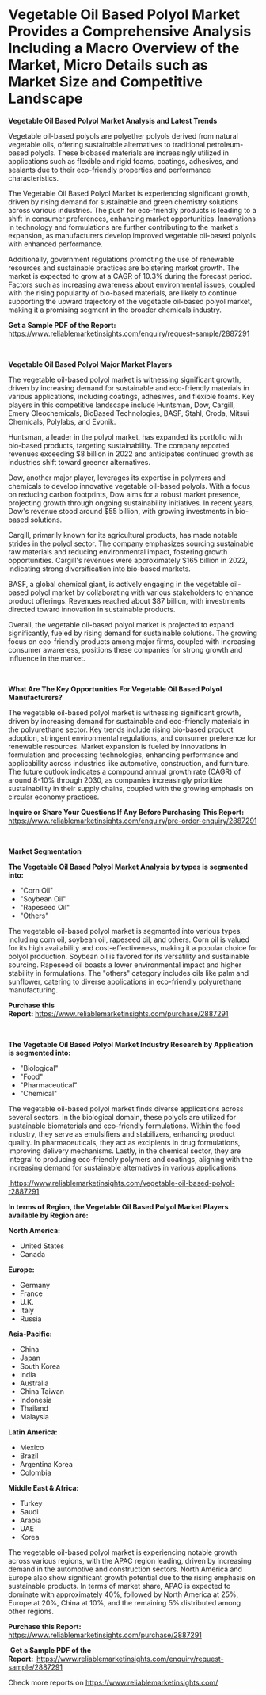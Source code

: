 <p><h1>Vegetable Oil Based Polyol Market Provides a Comprehensive Analysis Including a Macro Overview of the Market, Micro Details such as Market Size and Competitive Landscape</h1></p><p><strong>Vegetable Oil Based Polyol Market Analysis and Latest Trends</strong></p>
<p><p>Vegetable oil-based polyols are polyether polyols derived from natural vegetable oils, offering sustainable alternatives to traditional petroleum-based polyols. These biobased materials are increasingly utilized in applications such as flexible and rigid foams, coatings, adhesives, and sealants due to their eco-friendly properties and performance characteristics.</p><p>The Vegetable Oil Based Polyol Market is experiencing significant growth, driven by rising demand for sustainable and green chemistry solutions across various industries. The push for eco-friendly products is leading to a shift in consumer preferences, enhancing market opportunities. Innovations in technology and formulations are further contributing to the market's expansion, as manufacturers develop improved vegetable oil-based polyols with enhanced performance.</p><p>Additionally, government regulations promoting the use of renewable resources and sustainable practices are bolstering market growth. The market is expected to grow at a CAGR of 10.3% during the forecast period. Factors such as increasing awareness about environmental issues, coupled with the rising popularity of bio-based materials, are likely to continue supporting the upward trajectory of the vegetable oil-based polyol market, making it a promising segment in the broader chemicals industry.</p></p>
<p><strong>Get a Sample PDF of the Report:&nbsp;</strong> <a href="https://www.reliablemarketinsights.com/enquiry/request-sample/2887291?utm_campaign=3267&utm_medium=2&utm_source=Github&utm_content=ia&utm_term=14032025&utm_id=vegetable-oil-based-polyol">https://www.reliablemarketinsights.com/enquiry/request-sample/2887291</a></p>
<p>&nbsp;</p>
<p><strong>Vegetable Oil Based Polyol Major Market Players</strong></p>
<p><p>The vegetable oil-based polyol market is witnessing significant growth, driven by increasing demand for sustainable and eco-friendly materials in various applications, including coatings, adhesives, and flexible foams. Key players in this competitive landscape include Huntsman, Dow, Cargill, Emery Oleochemicals, BioBased Technologies, BASF, Stahl, Croda, Mitsui Chemicals, Polylabs, and Evonik.</p><p>Huntsman, a leader in the polyol market, has expanded its portfolio with bio-based products, targeting sustainability. The company reported revenues exceeding $8 billion in 2022 and anticipates continued growth as industries shift toward greener alternatives.</p><p>Dow, another major player, leverages its expertise in polymers and chemicals to develop innovative vegetable oil-based polyols. With a focus on reducing carbon footprints, Dow aims for a robust market presence, projecting growth through ongoing sustainability initiatives. In recent years, Dow's revenue stood around $55 billion, with growing investments in bio-based solutions.</p><p>Cargill, primarily known for its agricultural products, has made notable strides in the polyol sector. The company emphasizes sourcing sustainable raw materials and reducing environmental impact, fostering growth opportunities. Cargill's revenues were approximately $165 billion in 2022, indicating strong diversification into bio-based markets.</p><p>BASF, a global chemical giant, is actively engaging in the vegetable oil-based polyol market by collaborating with various stakeholders to enhance product offerings. Revenues reached about $87 billion, with investments directed toward innovation in sustainable products.</p><p>Overall, the vegetable oil-based polyol market is projected to expand significantly, fueled by rising demand for sustainable solutions. The growing focus on eco-friendly products among major firms, coupled with increasing consumer awareness, positions these companies for strong growth and influence in the market.</p></p>
<p>&nbsp;</p>
<p><strong>What Are The Key Opportunities For Vegetable Oil Based Polyol Manufacturers?</strong></p>
<p><p>The vegetable oil-based polyol market is witnessing significant growth, driven by increasing demand for sustainable and eco-friendly materials in the polyurethane sector. Key trends include rising bio-based product adoption, stringent environmental regulations, and consumer preference for renewable resources. Market expansion is fueled by innovations in formulation and processing technologies, enhancing performance and applicability across industries like automotive, construction, and furniture. The future outlook indicates a compound annual growth rate (CAGR) of around 8-10% through 2030, as companies increasingly prioritize sustainability in their supply chains, coupled with the growing emphasis on circular economy practices.</p></p>
<p><strong>Inquire or Share Your Questions If Any Before Purchasing This Report:</strong> <a href="https://www.reliablemarketinsights.com/enquiry/pre-order-enquiry/2887291?utm_campaign=3267&utm_medium=2&utm_source=Github&utm_content=ia&utm_term=14032025&utm_id=vegetable-oil-based-polyol">https://www.reliablemarketinsights.com/enquiry/pre-order-enquiry/2887291</a></p>
<p>&nbsp;</p>
<p><strong>Market Segmentation</strong></p>
<p><strong>The Vegetable Oil Based Polyol Market Analysis by types is segmented into:</strong></p>
<p><ul><li>"Corn Oil"</li><li>"Soybean Oil"</li><li>"Rapeseed Oil"</li><li>"Others"</li></ul></p>
<p><p>The vegetable oil-based polyol market is segmented into various types, including corn oil, soybean oil, rapeseed oil, and others. Corn oil is valued for its high availability and cost-effectiveness, making it a popular choice for polyol production. Soybean oil is favored for its versatility and sustainable sourcing. Rapeseed oil boasts a lower environmental impact and higher stability in formulations. The "others" category includes oils like palm and sunflower, catering to diverse applications in eco-friendly polyurethane manufacturing.</p></p>
<p><strong>Purchase this Report:&nbsp;</strong><a href="https://www.reliablemarketinsights.com/purchase/2887291?utm_campaign=3267&utm_medium=2&utm_source=Github&utm_content=ia&utm_term=14032025&utm_id=vegetable-oil-based-polyol">https://www.reliablemarketinsights.com/purchase/2887291</a></p>
<p>&nbsp;</p>
<p><strong>The Vegetable Oil Based Polyol Market Industry Research by Application is segmented into:</strong></p>
<p><ul><li>"Biological"</li><li>"Food"</li><li>"Pharmaceutical"</li><li>"Chemical"</li></ul></p>
<p><p>The vegetable oil-based polyol market finds diverse applications across several sectors. In the biological domain, these polyols are utilized for sustainable biomaterials and eco-friendly formulations. Within the food industry, they serve as emulsifiers and stabilizers, enhancing product quality. In pharmaceuticals, they act as excipients in drug formulations, improving delivery mechanisms. Lastly, in the chemical sector, they are integral to producing eco-friendly polymers and coatings, aligning with the increasing demand for sustainable alternatives in various applications.</p></p>
<p><a href="https://www.reliablemarketinsights.com/vegetable-oil-based-polyol-r2887291?utm_campaign=3267&utm_medium=2&utm_source=Github&utm_content=ia&utm_term=14032025&utm_id=vegetable-oil-based-polyol">&nbsp;https://www.reliablemarketinsights.com/vegetable-oil-based-polyol-r2887291</a></p>
<p><strong>In terms of Region, the Vegetable Oil Based Polyol Market Players available by Region are:</strong></p>
<p>
    <p> <strong> North America: </strong>
        <ul>
            <li>United States</li>
            <li>Canada</li>
        </ul>
        </p> 
    <p> <strong> Europe: </strong>
        <ul>
            <li>Germany</li>
            <li>France</li>
            <li>U.K.</li>
            <li>Italy</li>
            <li>Russia</li>
        </ul>
        </p> 
    <p> <strong> Asia-Pacific: </strong>
        <ul>
            <li>China</li>
            <li>Japan</li>
            <li>South Korea</li>
            <li>India</li>
            <li>Australia</li>
            <li>China Taiwan</li>
            <li>Indonesia</li>
            <li>Thailand</li>
            <li>Malaysia</li>
        </ul>
        </p> 
    <p> <strong> Latin America: </strong>
        <ul>
            <li>Mexico</li>
            <li>Brazil</li>
            <li>Argentina Korea</li>
            <li>Colombia</li>
        </ul>
        </p> 
    <p> <strong> Middle East & Africa: </strong>
        <ul>
            <li>Turkey</li>
            <li>Saudi</li>
            <li>Arabia</li>
            <li>UAE</li>
            <li>Korea</li>
        </ul>
    </p>
    </p>
<p><p>The vegetable oil-based polyol market is experiencing notable growth across various regions, with the APAC region leading, driven by increasing demand in the automotive and construction sectors. North America and Europe also show significant growth potential due to the rising emphasis on sustainable products. In terms of market share, APAC is expected to dominate with approximately 40%, followed by North America at 25%, Europe at 20%, China at 10%, and the remaining 5% distributed among other regions.</p></p>
<p><strong>Purchase this Report: </strong><a href="https://www.reliablemarketinsights.com/purchase/2887291?utm_campaign=3267&utm_medium=2&utm_source=Github&utm_content=ia&utm_term=14032025&utm_id=vegetable-oil-based-polyol">https://www.reliablemarketinsights.com/purchase/2887291</a></p>
<p>&nbsp;<strong>Get a Sample PDF of the Report:&nbsp;&nbsp;</strong><a href="https://www.reliablemarketinsights.com/enquiry/request-sample/2887291?utm_campaign=3267&utm_medium=2&utm_source=Github&utm_content=ia&utm_term=14032025&utm_id=vegetable-oil-based-polyol">https://www.reliablemarketinsights.com/enquiry/request-sample/2887291</a></p>
<p><strong></strong></p>
<p>Check more reports on <a href="https://www.reliablemarketinsights.com/?utm_campaign=3267&utm_medium=2&utm_source=Github&utm_content=ia&utm_term=14032025&utm_id=vegetable-oil-based-polyol">https://www.reliablemarketinsights.com/</a></p>
